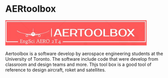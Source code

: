 # AERtoolbox

<p class="aligncenter">
    <img src="images/aertoolbox.jpg" alt="centered image" >
</p> 

Aertoolbox is a software develop by aerospace engineering students at the University of Toronto.  The software include code that were develop from classroom and design teams and more. Thjs tool box is a good tool of reference to design aircraft, roket and satellites. 
